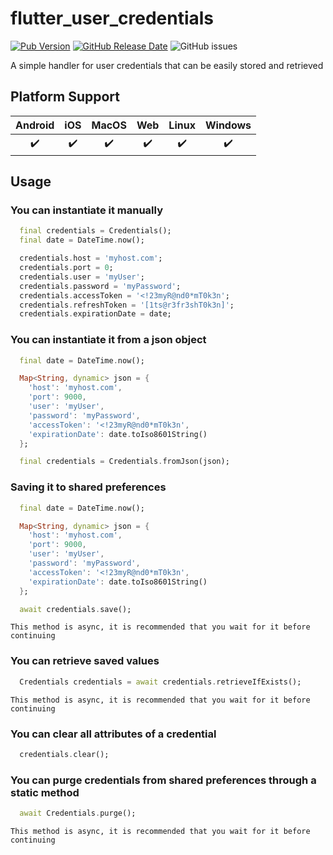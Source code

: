 # flutter_user_credentials

[![Pub Version](https://img.shields.io/pub/v/flutter_user_credentials?color=blue&label=pub.dev)](https://pub.dev/packages/flutter_user_credentials) [![GitHub Release Date](https://img.shields.io/github/release-date/nickolasdeluca/flutter_user_credentials)](https://github.com/nickolasdeluca/flutter_user_credentials) ![GitHub issues](https://img.shields.io/github/issues-raw/nickolasdeluca/flutter_user_credentials)

A simple handler for user credentials that can be easily stored and retrieved

## Platform Support

| Android | iOS | MacOS | Web | Linux | Windows |
| :-----: | :-: | :---: | :-: | :---: | :----: |
|   ✔️    | ✔️  |  ✔️   | ✔️  |  ✔️   |   ✔️   |

## Usage

### You can instantiate it manually

``` dart
  final credentials = Credentials();
  final date = DateTime.now();

  credentials.host = 'myhost.com';
  credentials.port = 0;
  credentials.user = 'myUser';
  credentials.password = 'myPassword';
  credentials.accessToken = '<!23myR@nd0*mT0k3n';
  credentials.refreshToken = '[1ts@r3fr3shT0k3n]';
  credentials.expirationDate = date;
```

### You can instantiate it from a json object

``` dart
  final date = DateTime.now();

  Map<String, dynamic> json = {
    'host': 'myhost.com',
    'port': 9000,
    'user': 'myUser',
    'password': 'myPassword',
    'accessToken': '<!23myR@nd0*mT0k3n',
    'expirationDate': date.toIso8601String()
  };

  final credentials = Credentials.fromJson(json);
```

### Saving it to shared preferences

``` dart
  final date = DateTime.now();

  Map<String, dynamic> json = {
    'host': 'myhost.com',
    'port': 9000,
    'user': 'myUser',
    'password': 'myPassword',
    'accessToken': '<!23myR@nd0*mT0k3n',
    'expirationDate': date.toIso8601String()
  };

  await credentials.save();
```

`This method is async, it is recommended that you wait for it before continuing`

### You can retrieve saved values

``` dart
  Credentials credentials = await credentials.retrieveIfExists();
```

`This method is async, it is recommended that you wait for it before continuing`

### You can clear all attributes of a credential

``` dart
  credentials.clear();
```

### You can purge credentials from shared preferences through a static method

``` dart
  await Credentials.purge();
```

`This method is async, it is recommended that you wait for it before continuing`
